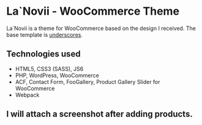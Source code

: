 # La`Novii - WooCommerce Theme

La`Novii is a theme for WooCommerce based on the design I received. The base template is [underscores](https://underscores.me/).

## Technologies used
- HTML5, CSS3 (SASS), JS6
- PHP, WordPress, WooCommerce
- ACF, Contact Form, FooGallery, Product Gallery Slider for WooCommerce
- Webpack

## I will attach a screenshot after adding products.
